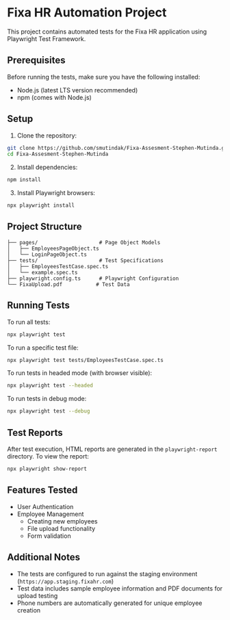 # Fixa HR Automation Project

This project contains automated tests for the Fixa HR application using Playwright Test Framework.

## Prerequisites

Before running the tests, make sure you have the following installed:
- Node.js (latest LTS version recommended)
- npm (comes with Node.js)

## Setup

1. Clone the repository:
```bash
git clone https://github.com/smutindak/Fixa-Assesment-Stephen-Mutinda.git
cd Fixa-Assesment-Stephen-Mutinda
```

2. Install dependencies:
```bash
npm install
```

3. Install Playwright browsers:
```bash
npx playwright install
```

## Project Structure

```
├── pages/                    # Page Object Models
│   ├── EmployeesPageObject.ts
│   └── LoginPageObject.ts
├── tests/                    # Test Specifications
│   ├── EmployeesTestCase.spec.ts
│   └── example.spec.ts
├── playwright.config.ts      # Playwright Configuration
└── FixaUpload.pdf           # Test Data
```

## Running Tests

To run all tests:
```bash
npx playwright test
```

To run a specific test file:
```bash
npx playwright test tests/EmployeesTestCase.spec.ts
```

To run tests in headed mode (with browser visible):
```bash
npx playwright test --headed
```

To run tests in debug mode:
```bash
npx playwright test --debug
```

## Test Reports

After test execution, HTML reports are generated in the `playwright-report` directory. To view the report:
```bash
npx playwright show-report
```

## Features Tested

- User Authentication
- Employee Management
  - Creating new employees
  - File upload functionality
  - Form validation

## Additional Notes

- The tests are configured to run against the staging environment (`https://app.staging.fixahr.com`)
- Test data includes sample employee information and PDF documents for upload testing
- Phone numbers are automatically generated for unique employee creation
